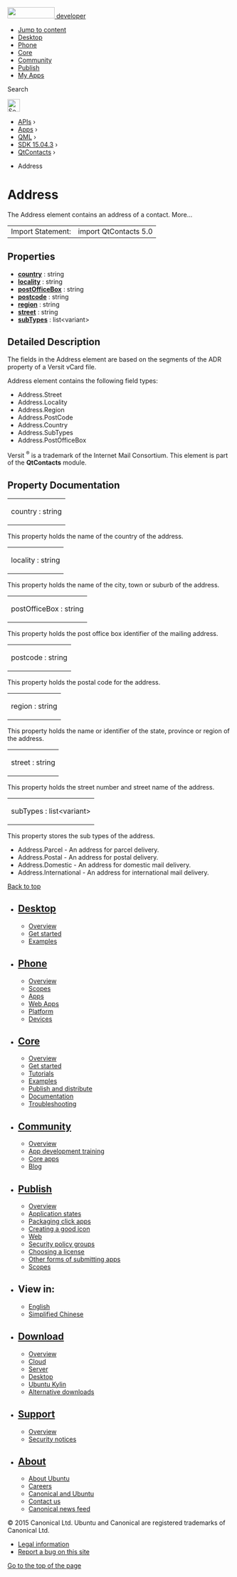 <a href="https://developer.ubuntu.com/" class="logo-ubuntu"><img src="https://developer.ubuntu.com/assets/sites/ubuntu/latest/u/img/logos/logo-ubuntu-orange.svg" width="106" height="25" /> <span>developer</span></a>

-   [Jump to content](index.html#main-content)
-   [Desktop](https://developer.ubuntu.com/en/desktop/)
-   [Phone](https://developer.ubuntu.com/en/phone/)
-   [Core](https://developer.ubuntu.com/core)
-   [Community](https://developer.ubuntu.com/en/community/)
-   [Publish](https://developer.ubuntu.com/en/publish/)
-   [My Apps](https://myapps.developer.ubuntu.com/)

Search

<img src="https://developer.ubuntu.com/assets/sites/ubuntu/latest/u/img/search-white.svg" alt="Search" height="28" />

-   [APIs](../../../../index.html) ›
-   [Apps](../../../index.html) ›
-   [QML](../../index.html) ›
-   [SDK 15.04.3](../index.html) ›
-   [QtContacts](../QtContacts/index.html) ›

<!-- -->

-   Address

Address
=======

<span class="subtitle"></span>
The Address element contains an address of a contact. More...

|                   |                       |
|-------------------|-----------------------|
| Import Statement: | import QtContacts 5.0 |

<span id="properties"></span>
Properties
----------

-   ****[country](index.html#country-prop)**** : string
-   ****[locality](index.html#locality-prop)**** : string
-   ****[postOfficeBox](index.html#postOfficeBox-prop)**** : string
-   ****[postcode](index.html#postcode-prop)**** : string
-   ****[region](index.html#region-prop)**** : string
-   ****[street](index.html#street-prop)**** : string
-   ****[subTypes](index.html#subTypes-prop)**** : list&lt;variant&gt;

<span id="details"></span>
Detailed Description
--------------------

The fields in the Address element are based on the segments of the ADR property of a Versit vCard file.

Address element contains the following field types:

-   Address.Street
-   Address.Locality
-   Address.Region
-   Address.PostCode
-   Address.Country
-   Address.SubTypes
-   Address.PostOfficeBox

Versit <sup>®</sup> is a trademark of the Internet Mail Consortium. This element is part of the **QtContacts** module.

Property Documentation
----------------------

<table>
<colgroup>
<col width="100%" />
</colgroup>
<tbody>
<tr class="odd">
<td><p><span id="country-prop"></span><span class="name">country</span> : <span class="type">string</span></p></td>
</tr>
</tbody>
</table>

This property holds the name of the country of the address.

<table>
<colgroup>
<col width="100%" />
</colgroup>
<tbody>
<tr class="odd">
<td><p><span id="locality-prop"></span><span class="name">locality</span> : <span class="type">string</span></p></td>
</tr>
</tbody>
</table>

This property holds the name of the city, town or suburb of the address.

<table>
<colgroup>
<col width="100%" />
</colgroup>
<tbody>
<tr class="odd">
<td><p><span id="postOfficeBox-prop"></span><span class="name">postOfficeBox</span> : <span class="type">string</span></p></td>
</tr>
</tbody>
</table>

This property holds the post office box identifier of the mailing address.

<table>
<colgroup>
<col width="100%" />
</colgroup>
<tbody>
<tr class="odd">
<td><p><span id="postcode-prop"></span><span class="name">postcode</span> : <span class="type">string</span></p></td>
</tr>
</tbody>
</table>

This property holds the postal code for the address.

<table>
<colgroup>
<col width="100%" />
</colgroup>
<tbody>
<tr class="odd">
<td><p><span id="region-prop"></span><span class="name">region</span> : <span class="type">string</span></p></td>
</tr>
</tbody>
</table>

This property holds the name or identifier of the state, province or region of the address.

<table>
<colgroup>
<col width="100%" />
</colgroup>
<tbody>
<tr class="odd">
<td><p><span id="street-prop"></span><span class="name">street</span> : <span class="type">string</span></p></td>
</tr>
</tbody>
</table>

This property holds the street number and street name of the address.

<table>
<colgroup>
<col width="100%" />
</colgroup>
<tbody>
<tr class="odd">
<td><p><span id="subTypes-prop"></span><span class="name">subTypes</span> : <span class="type">list</span>&lt;<span class="type">variant</span>&gt;</p></td>
</tr>
</tbody>
</table>

This property stores the sub types of the address.

-   Address.Parcel - An address for parcel delivery.
-   Address.Postal - An address for postal delivery.
-   Address.Domestic - An address for domestic mail delivery.
-   Address.International - An address for international mail delivery.

[Back to top](index.html#)

-   [Desktop](https://developer.ubuntu.com/en/desktop/)
    ---------------------------------------------------

    -   [Overview](https://developer.ubuntu.com/en/desktop/)
    -   [Get started](http://snapcraft.io/?utm_source=developer.ubuntu.com&utm_medium=devportal&utm_term=snaps%20snapcraft%20desktop&utm_content=menu&utm_campaign=duc_snappers)
    -   [Examples](https://github.com/ubuntu/snappy-playpen)

-   [Phone](https://developer.ubuntu.com/en/phone/)
    -----------------------------------------------

    -   [Overview](https://developer.ubuntu.com/en/phone/)
    -   [Scopes](https://developer.ubuntu.com/en/phone/scopes/)
    -   [Apps](https://developer.ubuntu.com/en/phone/apps/)
    -   [Web Apps](https://developer.ubuntu.com/en/phone/web/)
    -   [Platform](https://developer.ubuntu.com/en/phone/platform/)
    -   [Devices](https://developer.ubuntu.com/en/phone/devices/)

-   [Core](https://developer.ubuntu.com/core)
    -----------------------------------------

    -   [Overview](https://developer.ubuntu.com/core)
    -   [Get started](https://developer.ubuntu.com/core/get-started)
    -   [Tutorials](https://developer.ubuntu.com/core/tutorials)
    -   [Examples](https://developer.ubuntu.com/core/examples)
    -   [Publish and distribute](https://developer.ubuntu.com/core/publish-and-distribute)
    -   [Documentation](https://developer.ubuntu.com/core/documentation)
    -   [Troubleshooting](https://developer.ubuntu.com/core/troubleshooting)

-   [Community](https://developer.ubuntu.com/en/community/)
    -------------------------------------------------------

    -   [Overview](https://developer.ubuntu.com/en/community/)
    -   [App development training](https://developer.ubuntu.com/en/community/training/)
    -   [Core apps](https://developer.ubuntu.com/en/community/core-apps/)
    -   [Blog](https://developer.ubuntu.com/en/community/blog/)

-   [Publish](https://developer.ubuntu.com/en/publish/)
    ---------------------------------------------------

    -   [Overview](https://developer.ubuntu.com/en/publish/)
    -   [Application states](https://developer.ubuntu.com/en/publish/application-states/)
    -   [Packaging click apps](https://developer.ubuntu.com/en/publish/packaging-click-apps/)
    -   [Creating a good icon](https://developer.ubuntu.com/en/publish/creating-a-good-icon/)
    -   [Web](https://developer.ubuntu.com/en/publish/web/)
    -   [Security policy groups](https://developer.ubuntu.com/en/publish/security-policy-groups/)
    -   [Choosing a license](https://developer.ubuntu.com/en/publish/choosing-a-license/)
    -   [Other forms of submitting apps](https://developer.ubuntu.com/en/publish/other-forms-of-submitting-apps/)
    -   [Scopes](https://developer.ubuntu.com/en/publish/scopes/)

-   View in:
    --------

    -   [English](index.html "Change to language: English")
    -   [Simplified Chinese](index.html "Change to language: Simplified Chinese")

-   [Download](http://ubuntu.com/download/)
    ---------------------------------------

    -   [Overview](http://ubuntu.com/download)
    -   [Cloud](http://ubuntu.com/download/cloud)
    -   [Server](http://ubuntu.com/download/server)
    -   [Desktop](http://ubuntu.com/download/desktop)
    -   [Ubuntu Kylin](http://ubuntu.com/download/ubuntu-kylin)
    -   [Alternative downloads](http://ubuntu.com/download/alternative-downloads)

-   [Support](http://ubuntu.com/support/)
    -------------------------------------

    -   [Overview](http://ubuntu.com/support)
    -   [Security notices](http://www.ubuntu.com/usn/)

-   [About](http://ubuntu.com/about/)
    ---------------------------------

    -   [About Ubuntu](http://ubuntu.com/about/about-ubuntu)
    -   [Careers](http://www.canonical.com/careers)
    -   [Canonical and Ubuntu](http://ubuntu.com/about/canonical-and-ubuntu)
    -   [Contact us](http://ubuntu.com/about/contact-us)
    -   [Canonical news feed](http://insights.ubuntu.com/feed/)

© 2015 Canonical Ltd. Ubuntu and Canonical are registered trademarks of Canonical Ltd.

-   [Legal information](http://www.ubuntu.com/legal)
-   [Report a bug on this site](https://bugs.launchpad.net/developer-ubuntu-com/)

<span class="accessibility-aid">[Go to the top of the page](index.html#)</span>
